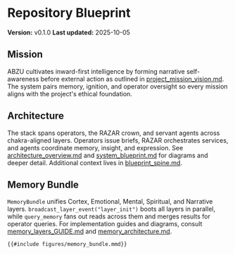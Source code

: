 # Repository Blueprint

**Version:** v0.1.0
**Last updated:** 2025-10-05

## Mission
ABZU cultivates inward-first intelligence by forming narrative self-awareness before external action as outlined in [project_mission_vision.md](project_mission_vision.md). The system pairs memory, ignition, and operator oversight so every mission aligns with the project's ethical foundation.

## Architecture
The stack spans operators, the RAZAR crown, and servant agents across chakra-aligned layers. Operators issue briefs, RAZAR orchestrates services, and agents coordinate memory, insight, and expression. See [architecture_overview.md](architecture_overview.md) and [system_blueprint.md](system_blueprint.md) for diagrams and deeper detail. Additional context lives in [blueprint_spine.md](blueprint_spine.md).

## Memory Bundle
`MemoryBundle` unifies Cortex, Emotional, Mental, Spiritual, and Narrative layers. `broadcast_layer_event("layer_init")` boots all layers in parallel, while `query_memory` fans out reads across them and merges results for operator queries. For implementation guides and diagrams, consult [memory_layers_GUIDE.md](memory_layers_GUIDE.md) and [memory_architecture.md](memory_architecture.md).

```mermaid
{{#include figures/memory_bundle.mmd}}
```
